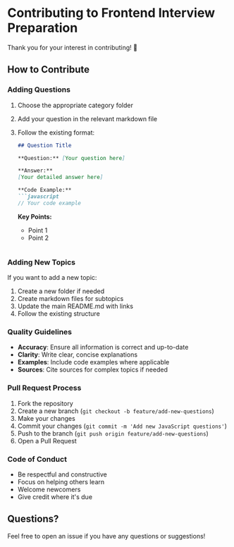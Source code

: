 # Contributing to Frontend Interview Preparation

Thank you for your interest in contributing! 🎉

## How to Contribute

### Adding Questions

1. Choose the appropriate category folder
2. Add your question in the relevant markdown file
3. Follow the existing format:
   ```markdown
   ## Question Title
   
   **Question:** [Your question here]
   
   **Answer:**
   [Your detailed answer here]
   
   **Code Example:**
   ```javascript
   // Your code example
   ```
   
   **Key Points:**
   - Point 1
   - Point 2
   ```

### Adding New Topics

If you want to add a new topic:
1. Create a new folder if needed
2. Create markdown files for subtopics
3. Update the main README.md with links
4. Follow the existing structure

### Quality Guidelines

- **Accuracy**: Ensure all information is correct and up-to-date
- **Clarity**: Write clear, concise explanations
- **Examples**: Include code examples where applicable
- **Sources**: Cite sources for complex topics if needed

### Pull Request Process

1. Fork the repository
2. Create a new branch (`git checkout -b feature/add-new-questions`)
3. Make your changes
4. Commit your changes (`git commit -m 'Add new JavaScript questions'`)
5. Push to the branch (`git push origin feature/add-new-questions`)
6. Open a Pull Request

### Code of Conduct

- Be respectful and constructive
- Focus on helping others learn
- Welcome newcomers
- Give credit where it's due

## Questions?

Feel free to open an issue if you have any questions or suggestions!

